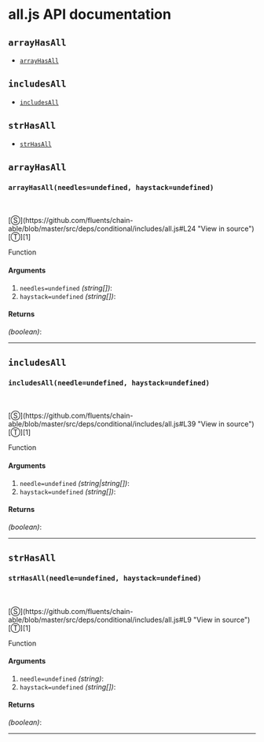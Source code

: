 # all.js API documentation

<!-- div class="toc-container" -->

<!-- div -->

## `arrayHasAll`
* <a href="#arrayHasAll"  data-meta="arrayHasAll needles undefined haystack undefined"  data-call="arrayHasAll needles undefined haystack undefined"  data-category="Methods"  data-description="Function"  data-name="arrayHasAll"  data-all="meta arrayHasAll needles undefined haystack undefined call arrayHasAll needles undefined haystack undefined category Methods description Function name arrayHasAll member see notes todos klassProps" >`arrayHasAll`</a>

<!-- /div -->

<!-- div -->

## `includesAll`
* <a href="#includesAll"  data-meta="includesAll needle undefined haystack undefined"  data-call="includesAll needle undefined haystack undefined"  data-category="Methods"  data-description="Function"  data-name="includesAll"  data-all="meta includesAll needle undefined haystack undefined call includesAll needle undefined haystack undefined category Methods description Function name includesAll member see notes todos klassProps" >`includesAll`</a>

<!-- /div -->

<!-- div -->

## `strHasAll`
* <a href="#strHasAll"  data-meta="strHasAll needle undefined haystack undefined"  data-call="strHasAll needle undefined haystack undefined"  data-category="Methods"  data-description="Function"  data-name="strHasAll"  data-all="meta strHasAll needle undefined haystack undefined call strHasAll needle undefined haystack undefined category Methods description Function name strHasAll member see notes todos klassProps" >`strHasAll`</a>

<!-- /div -->

<!-- /div -->

<!-- div class="doc-container" -->

<!-- div -->

## `arrayHasAll`

<!-- div -->

<h3 id="arrayHasAll" data-member="" data-category="Methods" data-name="arrayHasAll"><code>arrayHasAll(needles=undefined, haystack=undefined)</code></h3>
<br>
<br>
[&#x24C8;](https://github.com/fluents/chain-able/blob/master/src/deps/conditional/includes/all.js#L24 "View in source") [&#x24C9;][1]

Function

#### Arguments
1. `needles=undefined` *(string&#91;&#93;)*:
2. `haystack=undefined` *(string&#91;&#93;)*:

#### Returns
*(boolean)*:

---

<!-- /div -->

<!-- /div -->

<!-- div -->

## `includesAll`

<!-- div -->

<h3 id="includesAll" data-member="" data-category="Methods" data-name="includesAll"><code>includesAll(needle=undefined, haystack=undefined)</code></h3>
<br>
<br>
[&#x24C8;](https://github.com/fluents/chain-able/blob/master/src/deps/conditional/includes/all.js#L39 "View in source") [&#x24C9;][1]

Function

#### Arguments
1. `needle=undefined` *(string|string&#91;&#93;)*:
2. `haystack=undefined` *(string&#91;&#93;)*:

#### Returns
*(boolean)*:

---

<!-- /div -->

<!-- /div -->

<!-- div -->

## `strHasAll`

<!-- div -->

<h3 id="strHasAll" data-member="" data-category="Methods" data-name="strHasAll"><code>strHasAll(needle=undefined, haystack=undefined)</code></h3>
<br>
<br>
[&#x24C8;](https://github.com/fluents/chain-able/blob/master/src/deps/conditional/includes/all.js#L9 "View in source") [&#x24C9;][1]

Function

#### Arguments
1. `needle=undefined` *(string)*:
2. `haystack=undefined` *(string&#91;&#93;)*:

#### Returns
*(boolean)*:

---

<!-- /div -->

<!-- /div -->

<!-- /div -->

 [1]: #arrayhasall "Jump back to the TOC."
